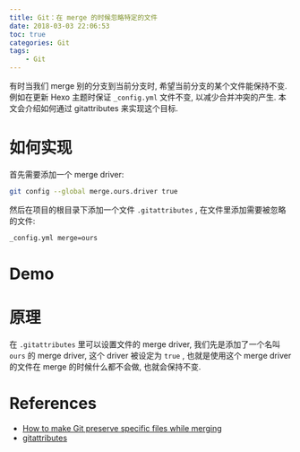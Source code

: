 ```yaml
---
title: Git：在 merge 的时候忽略特定的文件
date: 2018-03-03 22:06:53
toc: true
categories: Git
tags:
    - Git
---
```


有时当我们 merge 别的分支到当前分支时, 希望当前分支的某个文件能保持不变.
例如在更新 Hexo 主题时保证 `_config.yml` 文件不变, 以减少合并冲突的产生.
本文会介绍如何通过 gitattributes 来实现这个目标.

<!--more-->

# 如何实现

首先需要添加一个 merge driver:

```sh
git config --global merge.ours.driver true
```

然后在项目的根目录下添加一个文件 `.gitattributes` , 在文件里添加需要被忽略的文件:

```txt
_config.yml merge=ours
```

# Demo

<script src="https://asciinema.org/a/6KLaDnj58eB7CQ6BDWPqY9udv.js" id="asciicast-6KLaDnj58eB7CQ6BDWPqY9udv" async></script>

# 原理

在 `.gitattributes` 里可以设置文件的 merge driver, 我们先是添加了一个名叫 `ours` 的 merge driver,
这个 driver 被设定为 `true` , 也就是使用这个 merge driver 的文件在 merge 的时候什么都不会做,
也就会保持不变.

# References

* [How to make Git preserve specific files while merging](https://medium.com/@porteneuve/how-to-make-git-preserve-specific-files-while-merging-18c92343826b)
* [gitattributes](https://git-scm.com/docs/gitattributes#gitattributes-text)
